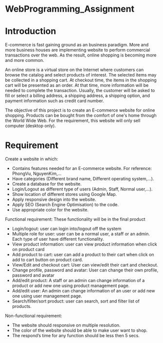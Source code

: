 # WebProgramming_Assignment

# Introduction
E-commerce is fast gaining ground as an business paradigm. More and more business houses are implementing website to perform commercial transactions over the web. As the result, online shopping is becoming more and more common.

An online store is a virtual store on the Internet where customers can browse the catalog and select products of interest. The selected items may be collected in a shopping cart. At checkout time, the items in the shopping cart will be presented as an order. At that time, more information will be needed to complete the transaction. Usually, the customer will be asked to fill or select a billing address, a shipping address, a shipping option, and payment information such as credit card number.

The objective of this project is to create an E-commerce website for online shopping. Products can be bought from the comfort of one's home through the World Wide Web. For the requirement, this website will only sell computer (desktop only). 

# Requirement
Create a website in which:
 - Contains features needed for an E-commerce website. For reference: PhongVu, NguyenKim,...
 - Have categories (Different brand name, Different operating system,...).
 - Create a database for the website.
 - Login/Logout as different type of users (Admin, Staff, Normal user,...).
 - Show location of different stores using Google Map.
 - Apply responsive design into the website.
 - Apply SEO (Search Engine Optimisation) to the code.
 - Use appropriate color for the website.

Functional requirement:
These functionality will be in the final product
 - Login/logout: user can login into/logout off the system 
 - Multiple role for user: user can be a normal user, a staff or an admin. Each type of user have different functionality.
 - View product information: user can view product information when click on product card
 - Add product to cart: user can add a product to their cart when click on add to cart button on product card.
 - View/Edit and checkout cart: User can view/edit their cart and checkout.
 - Change profile, password and avatar: User can change their own profile, password and avatar
 - Add/edit product: A staff or an admin can change information of a product or add new one using product management page.
 - Add/edit user: An admin can change information of an user or add new one using user management page.
 - Search/filter/sort product: user can search, sort and filter list of products.
 
Non-functional requirement:
  - The website should responsive on multiple resolution.
  - The color of the website should be able to make user want to shop.
  - The respond’s time for any function should be less then 5 secs.
